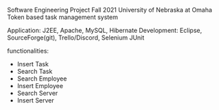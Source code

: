 Software Engineering Project Fall 2021 University of Nebraska at Omaha
Token based task management system

Application:  J2EE, Apache, MySQL, Hibernate
Development: Eclipse, SourceForge(git), Trello/Discord, Selenium JUnit

functionalities:
- Insert Task
- Search Task
- Search Employee
- Insert Employee
- Search Server
- Insert Server
